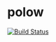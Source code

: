 polow
=====

[![Build Status](https://travis-ci.org/agend07/polow.png?branch=master)](https://travis-ci.org/agend07/polow)
